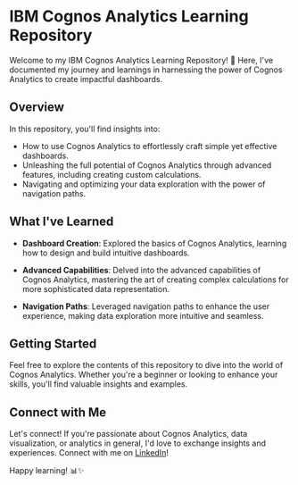 # IBM Cognos Analytics Learning Repository

Welcome to my IBM Cognos Analytics Learning Repository! 🚀 Here, I've documented my journey and learnings in harnessing the power of Cognos Analytics to create impactful dashboards.

## Overview

In this repository, you'll find insights into:

- How to use Cognos Analytics to effortlessly craft simple yet effective dashboards.
- Unleashing the full potential of Cognos Analytics through advanced features, including creating custom calculations.
- Navigating and optimizing your data exploration with the power of navigation paths.

## What I've Learned

- **Dashboard Creation**: Explored the basics of Cognos Analytics, learning how to design and build intuitive dashboards.

- **Advanced Capabilities**: Delved into the advanced capabilities of Cognos Analytics, mastering the art of creating complex calculations for more sophisticated data representation.

- **Navigation Paths**: Leveraged navigation paths to enhance the user experience, making data exploration more intuitive and seamless.

## Getting Started

Feel free to explore the contents of this repository to dive into the world of Cognos Analytics. Whether you're a beginner or looking to enhance your skills, you'll find valuable insights and examples.

## Connect with Me

Let's connect! If you're passionate about Cognos Analytics, data visualization, or analytics in general, I'd love to exchange insights and experiences. Connect with me on [LinkedIn](https://www.linkedin.com/in/ayushmi-adhikari-6b94b71a4?utm_source=share&utm_campaign=share_via&utm_content=profile&utm_medium=ios_app)!

Happy learning! 📊✨

